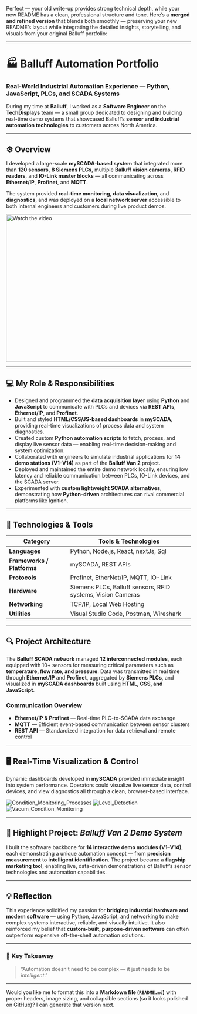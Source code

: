 Perfect — your old write-up provides strong technical depth, while your new README has a clean, professional structure and tone.
Here’s a **merged and refined version** that blends both smoothly — preserving your new README’s layout while integrating the detailed insights, storytelling, and visuals from your original Balluff portfolio:

---

# 🏭 Balluff Automation Portfolio

### Real-World Industrial Automation Experience — Python, JavaScript, PLCs, and SCADA Systems

During my time at **Balluff**, I worked as a **Software Engineer** on the **TechDisplays** team — a small group dedicated to designing and building real-time demo systems that showcased Balluff’s **sensor and industrial automation technologies** to customers across North America.

---

## ⚙️ Overview

I developed a large-scale **mySCADA-based system** that integrated more than **120 sensors**, **8 Siemens PLCs**, multiple **Balluff vision cameras**, **RFID readers**, and **IO-Link master blocks** — all communicating across **Ethernet/IP**, **Profinet**, and **MQTT**.

The system provided **real-time monitoring**, **data visualization**, and **diagnostics**, and was deployed on a **local network server** accessible to both internal engineers and customers during live product demos.

<a href="https://youtu.be/_8jKgA_Qqlc" target="_blank">
    <img src="https://img.youtube.com/vi/_8jKgA_Qqlc/0.jpg" alt="Watch the video" width="600" height="400">
</a>

---

## 💻 My Role & Responsibilities

* Designed and programmed the **data acquisition layer** using **Python** and **JavaScript** to communicate with PLCs and devices via **REST APIs**, **Ethernet/IP**, and **Profinet**.
* Built and styled **HTML/CSS/JS-based dashboards** in **mySCADA**, providing real-time visualizations of process data and system diagnostics.
* Created custom **Python automation scripts** to fetch, process, and display live sensor data — enabling real-time decision-making and system optimization.
* Collaborated with engineers to simulate industrial applications for **14 demo stations (V1–V14)** as part of the **Balluff Van 2** project.
* Deployed and maintained the entire demo network locally, ensuring low latency and reliable communication between PLCs, IO-Link devices, and the SCADA server.
* Experimented with **custom lightweight SCADA alternatives**, demonstrating how **Python-driven** architectures can rival commercial platforms like Ignition.

---

## 🧩 Technologies & Tools

| Category                   | Tools & Technologies                                        |
| -------------------------- | ----------------------------------------------------------- |
| **Languages**              | Python, Node.js, React, nextJs, Sql                         |
| **Frameworks / Platforms** | mySCADA, REST APIs                                          |
| **Protocols**              | Profinet, EtherNet/IP, MQTT, IO-Link                        |
| **Hardware**               | Siemens PLCs, Balluff sensors, RFID systems, Vision Cameras |
| **Networking**             | TCP/IP, Local Web Hosting                                   |
| **Utilities**              | Visual Studio Code, Postman, Wireshark                      |

---

## 🔍 Project Architecture

The **Balluff SCADA network** managed **12 interconnected modules**, each equipped with 10+ sensors for measuring critical parameters such as **temperature, flow rate, and pressure**.
Data was transmitted in real time through **Ethernet/IP** and **Profinet**, aggregated by **Siemens PLCs**, and visualized in **mySCADA dashboards** built using **HTML, CSS, and JavaScript**.

### Communication Overview

* **Ethernet/IP & Profinet** — Real-time PLC-to-SCADA data exchange
* **MQTT** — Efficient event-based communication between sensor clusters
* **REST API** — Standardized integration for data retrieval and remote control

---

## 🖥️ Real-Time Visualization & Control

Dynamic dashboards developed in **mySCADA** provided immediate insight into system performance.
Operators could visualize live sensor data, control devices, and view diagnostics all through a clean, browser-based interface.

![Condition\_Monitoring\_Processes](https://github.com/user-attachments/assets/9c2f6dfd-7612-4354-a937-b0a0c00c2934)
![Level\_Detection](https://github.com/user-attachments/assets/67dc4fc8-4eba-4b72-ba1e-823c331e5503)
![Vacum\_Condition\_Monitoring](https://github.com/user-attachments/assets/3b9fa2c5-1b37-41ef-ab91-dd8b29902090)

---

## 🚀 Highlight Project: *Balluff Van 2 Demo System*

I built the software backbone for **14 interactive demo modules (V1–V14)**, each demonstrating a unique automation concept — from **precision measurement** to **intelligent identification**.
The project became a **flagship marketing tool**, enabling live, data-driven demonstrations of Balluff’s sensor technologies and automation capabilities.

---

## 💡 Reflection

This experience solidified my passion for **bridging industrial hardware and modern software** — using Python, JavaScript, and networking to make complex systems interactive, reliable, and visually intuitive.
It also reinforced my belief that **custom-built, purpose-driven software** can often outperform expensive off-the-shelf automation solutions.

---

### 🧠 Key Takeaway

> “Automation doesn’t need to be complex — it just needs to be *intelligent*.”

---

Would you like me to format this into a **Markdown file (`README.md`)** with proper headers, image sizing, and collapsible sections (so it looks polished on GitHub)?
I can generate that version next.
